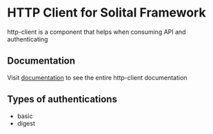 # HTTP Client for Solital Framework

http-client is a component that helps when consuming API and authenticating

## Documentation

Visit [documentation](https://solital.github.io/docs-v1/http/) to see the entire http-client documentation

## Types of authentications

- basic
- digest
